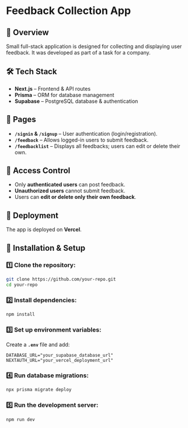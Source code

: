 # **Feedback Collection App**

## **📌 Overview**
Small full-stack application is designed for collecting and displaying user feedback. It was developed as part of a task for a company.

## **🛠️ Tech Stack**
- **Next.js** – Frontend & API routes
- **Prisma** – ORM for database management
- **Supabase** – PostgreSQL database & authentication

## **📄 Pages**
- **`/signin` & `/signup`** – User authentication (login/registration).
- **`/feedback`** – Allows logged-in users to submit feedback.
- **`/feedbacklist`** – Displays all feedbacks; users can edit or delete their own.

## **🔐 Access Control**
- Only **authenticated users** can post feedback.
- **Unauthorized users** cannot submit feedback.
- Users can **edit or delete only their own feedback**.

## **🚀 Deployment**
The app is deployed on **Vercel**.

## **📜 Installation & Setup**
### 1️⃣ **Clone the repository:**
```sh
git clone https://github.com/your-repo.git
cd your-repo
```

### 2️⃣ **Install dependencies:**
```sh
npm install
```

### 3️⃣ **Set up environment variables:**
Create a **`.env`** file and add:
```env
DATABASE_URL="your_supabase_database_url"
NEXTAUTH_URL="your_vercel_deployment_url"
```

### 4️⃣ **Run database migrations:**
```sh
npx prisma migrate deploy
```

### 5️⃣ **Run the development server:**
```sh
npm run dev
```
